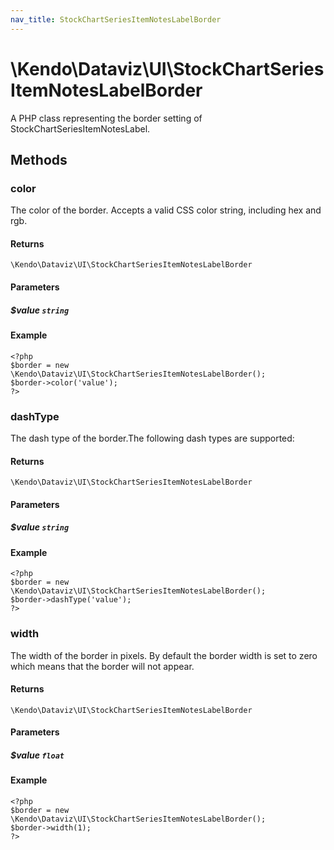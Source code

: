 ```yaml
---
nav_title: StockChartSeriesItemNotesLabelBorder
---
```


# \Kendo\Dataviz\UI\StockChartSeriesItemNotesLabelBorder

A PHP class representing the border setting of StockChartSeriesItemNotesLabel.


## Methods

### color
The color of the border. Accepts a valid CSS color string, including hex and rgb.

#### Returns
`\Kendo\Dataviz\UI\StockChartSeriesItemNotesLabelBorder`

#### Parameters

##### $value `string`



#### Example 
    <?php
    $border = new \Kendo\Dataviz\UI\StockChartSeriesItemNotesLabelBorder();
    $border->color('value');
    ?>

### dashType
The dash type of the border.The following dash types are supported:

#### Returns
`\Kendo\Dataviz\UI\StockChartSeriesItemNotesLabelBorder`

#### Parameters

##### $value `string`



#### Example 
    <?php
    $border = new \Kendo\Dataviz\UI\StockChartSeriesItemNotesLabelBorder();
    $border->dashType('value');
    ?>

### width
The width of the border in pixels. By default the border width is set to zero which means that the border will not appear.

#### Returns
`\Kendo\Dataviz\UI\StockChartSeriesItemNotesLabelBorder`

#### Parameters

##### $value `float`



#### Example 
    <?php
    $border = new \Kendo\Dataviz\UI\StockChartSeriesItemNotesLabelBorder();
    $border->width(1);
    ?>


